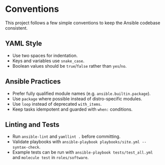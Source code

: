 # Conventions

This project follows a few simple conventions to keep the Ansible codebase consistent.

## YAML Style
- Use two spaces for indentation.
- Keys and variables use `snake_case`.
- Boolean values should be `true`/`false` rather than `yes`/`no`.

## Ansible Practices
- Prefer fully qualified module names (e.g. `ansible.builtin.package`).
- Use `package` where possible instead of distro-specific modules.
- Use `loop` instead of deprecated `with_items`.
- Keep tasks idempotent and guarded with `when:` conditions.

## Linting and Tests
- Run `ansible-lint` and `yamllint .` before committing.
- Validate playbooks with `ansible-playbook playbooks/site.yml --syntax-check`.
- Example tests can be run with `ansible-playbook tests/test_all.yml` and `molecule test` in `roles/software`.

